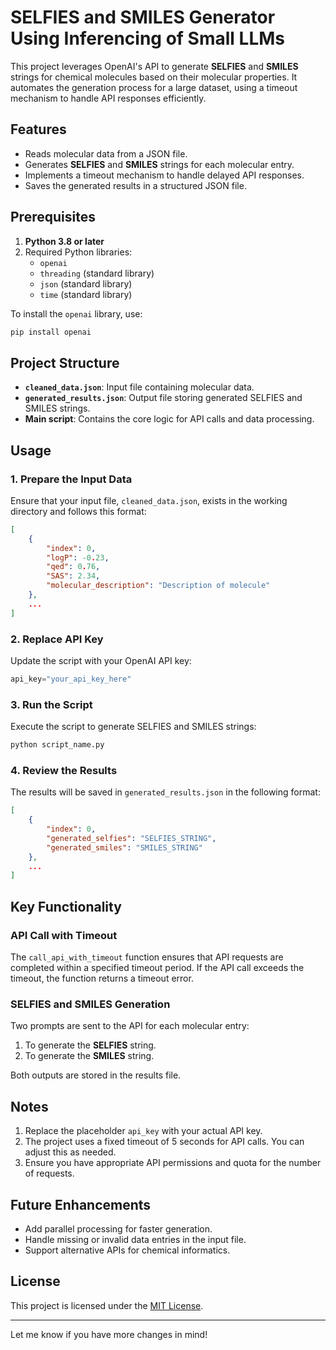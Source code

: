 # SELFIES and SMILES Generator Using Inferencing of Small LLMs  

This project leverages OpenAI's API to generate **SELFIES** and **SMILES** strings for chemical molecules based on their molecular properties. It automates the generation process for a large dataset, using a timeout mechanism to handle API responses efficiently.  

## Features  

- Reads molecular data from a JSON file.  
- Generates **SELFIES** and **SMILES** strings for each molecular entry.  
- Implements a timeout mechanism to handle delayed API responses.  
- Saves the generated results in a structured JSON file.  

## Prerequisites  

1. **Python 3.8 or later**  
2. Required Python libraries:  
   - `openai`  
   - `threading` (standard library)  
   - `json` (standard library)  
   - `time` (standard library)  

To install the `openai` library, use:  
```bash  
pip install openai  
```  

## Project Structure  

- **`cleaned_data.json`**: Input file containing molecular data.  
- **`generated_results.json`**: Output file storing generated SELFIES and SMILES strings.  
- **Main script**: Contains the core logic for API calls and data processing.  

## Usage  

### 1. Prepare the Input Data  

Ensure that your input file, `cleaned_data.json`, exists in the working directory and follows this format:  
```json  
[
    {
        "index": 0,
        "logP": -0.23,
        "qed": 0.76,
        "SAS": 2.34,
        "molecular_description": "Description of molecule"
    },
    ...
]  
```  

### 2. Replace API Key  

Update the script with your OpenAI API key:  
```python  
api_key="your_api_key_here"  
```  

### 3. Run the Script  

Execute the script to generate SELFIES and SMILES strings:  
```bash  
python script_name.py  
```  

### 4. Review the Results  

The results will be saved in `generated_results.json` in the following format:  
```json  
[
    {
        "index": 0,
        "generated_selfies": "SELFIES_STRING",
        "generated_smiles": "SMILES_STRING"
    },
    ...
]  
```  

## Key Functionality  

### API Call with Timeout  

The `call_api_with_timeout` function ensures that API requests are completed within a specified timeout period. If the API call exceeds the timeout, the function returns a timeout error.  

### SELFIES and SMILES Generation  

Two prompts are sent to the API for each molecular entry:  
1. To generate the **SELFIES** string.  
2. To generate the **SMILES** string.  

Both outputs are stored in the results file.  

## Notes  

1. Replace the placeholder `api_key` with your actual API key.  
2. The project uses a fixed timeout of 5 seconds for API calls. You can adjust this as needed.  
3. Ensure you have appropriate API permissions and quota for the number of requests.  

## Future Enhancements  

- Add parallel processing for faster generation.  
- Handle missing or invalid data entries in the input file.  
- Support alternative APIs for chemical informatics.  

## License  

This project is licensed under the [MIT License](LICENSE).  

--- 

Let me know if you have more changes in mind!
